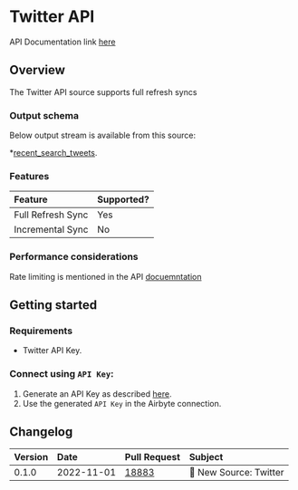 # Twitter API
API Documentation link [here](https://developer.twitter.com/en/docs/twitter-api)
## Overview

The Twitter API source supports full refresh syncs

### Output schema

Below output stream is available from this source:

*[recent_search_tweets](https://developer.twitter.com/en/docs/twitter-api/tweets/search/api-reference/get-tweets-search-recent).


### Features

| Feature           | Supported? |
|:------------------|:-----------|
| Full Refresh Sync | Yes        |
| Incremental Sync  | No         |

### Performance considerations

Rate limiting is mentioned in the API [docuemntation](https://developer.twitter.com/en/docs/twitter-api/rate-limits)

## Getting started

### Requirements

* Twitter API Key.

### Connect using `API Key`:

1. Generate an API Key as described [here](https://developer.twitter.com/en/docs/authentication/oauth-2-0/bearer-tokens).
2. Use the generated `API Key` in the Airbyte connection.

## Changelog

| Version | Date       | Pull Request                                             | Subject                                         |
|:--------|:-----------|:---------------------------------------------------------|:------------------------------------------------|
| 0.1.0   | 2022-11-01 | [18883](https://github.com/airbytehq/airbyte/pull/18858) | 🎉 New Source: Twitter                          |
